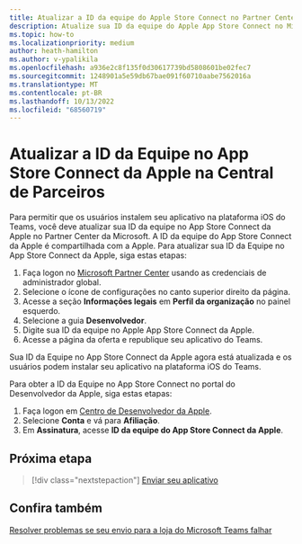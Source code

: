 ```yaml
---
title: Atualizar a ID da equipe do Apple Store Connect no Partner Center
description: Atualize sua ID da equipe do Apple App Store Connect no Microsoft Partner Center para permitir que os usuários finais pesquisem e adquiram seu aplicativo na plataforma do Teams para iOS.
ms.topic: how-to
ms.localizationpriority: medium
author: heath-hamilton
ms.author: v-ypalikila
ms.openlocfilehash: a936e2c8f135f0d30617739bd5808601be02fec7
ms.sourcegitcommit: 1248901a5e59db67bae091f60710aabe7562016a
ms.translationtype: MT
ms.contentlocale: pt-BR
ms.lasthandoff: 10/13/2022
ms.locfileid: "68560719"
---
```

# <a name="update-apple-app-store-connect-team-id-on-partner-center"></a>Atualizar a ID da Equipe no App Store Connect da Apple na Central de Parceiros

Para permitir que os usuários instalem seu aplicativo na plataforma iOS do Teams, você deve atualizar sua ID da equipe no App Store Connect da Apple no Partner Center da Microsoft. A ID da equipe do App Store Connect da Apple é compartilhada com a Apple. Para atualizar sua ID da Equipe no App Store Connect da Apple, siga estas etapas:

1. Faça logon no [Microsoft Partner Center](https://partner.microsoft.com/dashboard/home) usando as credenciais de administrador global.
1. Selecione o ícone de configurações no canto superior direito da página.
1. Acesse a seção **Informações legais** em **Perfil da organização** no painel esquerdo.
1. Selecione a guia **Desenvolvedor**.
1. Digite sua ID da equipe no Apple App Store Connect da Apple.
1. Acesse a página da oferta e republique seu aplicativo do Teams.
  
Sua ID da Equipe no App Store Connect da Apple agora está atualizada e os usuários podem instalar seu aplicativo na plataforma iOS do Teams.

Para obter a ID da Equipe no App Store Connect no portal do Desenvolvedor da Apple, siga estas etapas:

1. Faça logon em [Centro de Desenvolvedor da Apple](https://developer.apple.com/).
1. Selecione **Conta** e vá para **Afiliação**.
1. Em **Assinatura**, acesse **ID da equipe do App Store Connect da Apple**.

## <a name="next-step"></a>Próxima etapa

> [!div class="nextstepaction"]
> [Enviar seu aplicativo](/office/dev/store/add-in-submission-guide)

## <a name="see-also"></a>Confira também

[Resolver problemas se seu envio para a loja do Microsoft Teams falhar](~/concepts/deploy-and-publish/appsource/resolve-submission-issues.md)

